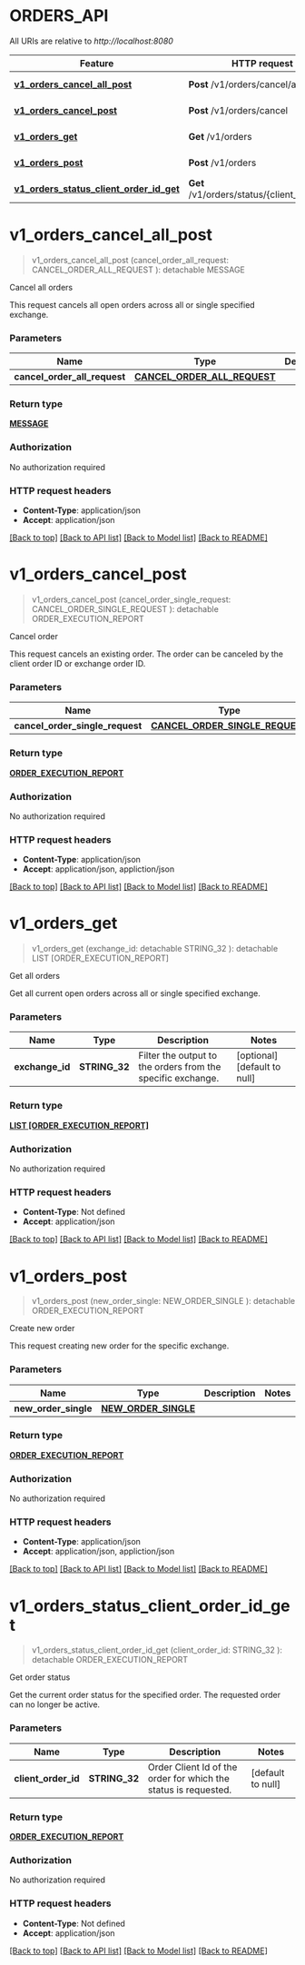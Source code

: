 # ORDERS_API

All URIs are relative to *http://localhost:8080*

Feature | HTTP request | Description
------------- | ------------- | -------------
[**v1_orders_cancel_all_post**](ORDERS_API.md#v1_orders_cancel_all_post) | **Post** /v1/orders/cancel/all | Cancel all orders
[**v1_orders_cancel_post**](ORDERS_API.md#v1_orders_cancel_post) | **Post** /v1/orders/cancel | Cancel order
[**v1_orders_get**](ORDERS_API.md#v1_orders_get) | **Get** /v1/orders | Get all orders
[**v1_orders_post**](ORDERS_API.md#v1_orders_post) | **Post** /v1/orders | Create new order
[**v1_orders_status_client_order_id_get**](ORDERS_API.md#v1_orders_status_client_order_id_get) | **Get** /v1/orders/status/{client_order_id} | Get order status


# **v1_orders_cancel_all_post**
> v1_orders_cancel_all_post (cancel_order_all_request: CANCEL_ORDER_ALL_REQUEST ): detachable MESSAGE
	

Cancel all orders

This request cancels all open orders across all or single specified exchange.


### Parameters

Name | Type | Description  | Notes
------------- | ------------- | ------------- | -------------
 **cancel_order_all_request** | [**CANCEL_ORDER_ALL_REQUEST**](CANCEL_ORDER_ALL_REQUEST.md)|  | 

### Return type

[**MESSAGE**](Message.md)

### Authorization

No authorization required

### HTTP request headers

 - **Content-Type**: application/json
 - **Accept**: application/json

[[Back to top]](#) [[Back to API list]](../README.md#documentation-for-api-endpoints) [[Back to Model list]](../README.md#documentation-for-models) [[Back to README]](../README.md)

# **v1_orders_cancel_post**
> v1_orders_cancel_post (cancel_order_single_request: CANCEL_ORDER_SINGLE_REQUEST ): detachable ORDER_EXECUTION_REPORT
	

Cancel order

This request cancels an existing order. The order can be canceled by the client order ID or exchange order ID.


### Parameters

Name | Type | Description  | Notes
------------- | ------------- | ------------- | -------------
 **cancel_order_single_request** | [**CANCEL_ORDER_SINGLE_REQUEST**](CANCEL_ORDER_SINGLE_REQUEST.md)|  | 

### Return type

[**ORDER_EXECUTION_REPORT**](OrderExecutionReport.md)

### Authorization

No authorization required

### HTTP request headers

 - **Content-Type**: application/json
 - **Accept**: application/json, appliction/json

[[Back to top]](#) [[Back to API list]](../README.md#documentation-for-api-endpoints) [[Back to Model list]](../README.md#documentation-for-models) [[Back to README]](../README.md)

# **v1_orders_get**
> v1_orders_get (exchange_id:  detachable STRING_32 ): detachable LIST [ORDER_EXECUTION_REPORT]
	

Get all orders

Get all current open orders across all or single specified exchange.


### Parameters

Name | Type | Description  | Notes
------------- | ------------- | ------------- | -------------
 **exchange_id** | **STRING_32**| Filter the output to the orders from the specific exchange. | [optional] [default to null]

### Return type

[**LIST [ORDER_EXECUTION_REPORT]**](OrderExecutionReport.md)

### Authorization

No authorization required

### HTTP request headers

 - **Content-Type**: Not defined
 - **Accept**: application/json

[[Back to top]](#) [[Back to API list]](../README.md#documentation-for-api-endpoints) [[Back to Model list]](../README.md#documentation-for-models) [[Back to README]](../README.md)

# **v1_orders_post**
> v1_orders_post (new_order_single: NEW_ORDER_SINGLE ): detachable ORDER_EXECUTION_REPORT
	

Create new order

This request creating new order for the specific exchange.


### Parameters

Name | Type | Description  | Notes
------------- | ------------- | ------------- | -------------
 **new_order_single** | [**NEW_ORDER_SINGLE**](NEW_ORDER_SINGLE.md)|  | 

### Return type

[**ORDER_EXECUTION_REPORT**](OrderExecutionReport.md)

### Authorization

No authorization required

### HTTP request headers

 - **Content-Type**: application/json
 - **Accept**: application/json, appliction/json

[[Back to top]](#) [[Back to API list]](../README.md#documentation-for-api-endpoints) [[Back to Model list]](../README.md#documentation-for-models) [[Back to README]](../README.md)

# **v1_orders_status_client_order_id_get**
> v1_orders_status_client_order_id_get (client_order_id: STRING_32 ): detachable ORDER_EXECUTION_REPORT
	

Get order status

Get the current order status for the specified order. The requested order can no longer be active.


### Parameters

Name | Type | Description  | Notes
------------- | ------------- | ------------- | -------------
 **client_order_id** | **STRING_32**| Order Client Id of the order for which the status is requested. | [default to null]

### Return type

[**ORDER_EXECUTION_REPORT**](OrderExecutionReport.md)

### Authorization

No authorization required

### HTTP request headers

 - **Content-Type**: Not defined
 - **Accept**: application/json

[[Back to top]](#) [[Back to API list]](../README.md#documentation-for-api-endpoints) [[Back to Model list]](../README.md#documentation-for-models) [[Back to README]](../README.md)


